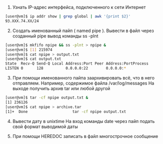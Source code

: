 1. Узнать IP-адрес интерфейса, подключенного к сети Интернет
```bash
[user@vm]$ ip addr show | grep global | awk '{print $2}'
93.XXX.74.XX/24

```
2. Создать именованный пайп ( named pipe ). Вывести в файл через созданный pipe вывод команды ss -plnt 
```bash
[user@vm]$ mkfifo npipe && ss -plnt > npipe &
[user@vm]$ [1] 215974
[user@vm]$ cat npipe > output.txt
[user@vm]$ cat output.txt
State  Recv-Q Send-Q Local Address:Port Peer Address:PortProcess
LISTEN 0      128          0.0.0.0:22        0.0.0.0:*
```
3. При помощи именованного пайпа заархивировать всё, что в него отправляем. Например, содержимое файла /var/log/messages
На выходе получить архив tar или любой другой
``` bash
[user@vm]$ tar -cf npipe output.txt &
[1] 236126
[user@vm]$ cat npipe > archive.tar
[1]+  Done                    tar -cf npipe output.txt
```

4. Вывести дату в unixtime
На вход команды date через пайп подать свой формат выводимой даты



5. При помощи HEREDOC записать в файл многострочное сообщение
